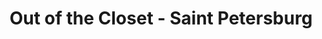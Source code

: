 ---
title: "Out of the Closet - Saint Petersburg"
url: /saint-petersburg/out-of-the-closet-saint-petersburg/
shop: charity
---